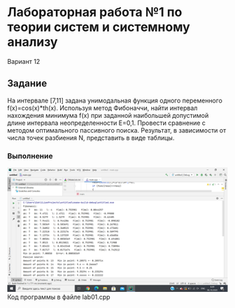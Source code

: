 # Лабораторная работа №1 по теории систем и системному анализу
Вариант 12
## Задание

На интервале [7,11] задана унимодальная функция одного переменного f(x)=cos(x)*th(x). Используя метод Фибоначчи, найти интервал нахождения минимума f(x) при заданной наибольшей допустимой длине интервала неопределенности E=0,1. Провести сравнение с методом оптимального пассивного поиска. Результат, в зависимости от числа точек разбиения N, представить в виде таблицы.
### Выполнение

![Результат работы программы](https://github.com/nikolaevaaa/tsisa01/blob/master/lab1.png?raw=true)
Код программы в файле lab01.cpp

